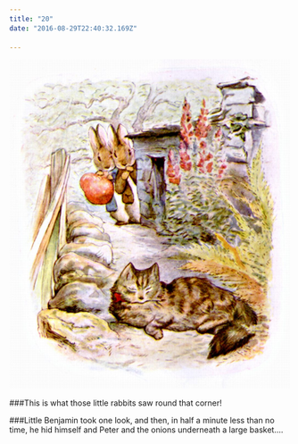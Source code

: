 ```yaml
---
title: "20"
date: "2016-08-29T22:40:32.169Z"

---
```


![Benjamin Bunny and Peter Rabbit](./43.jpg)

###This is what those little rabbits saw round that corner!

###Little Benjamin took one look, and then, in half a minute less than no time, he hid himself and Peter and the onions underneath a large basket....

